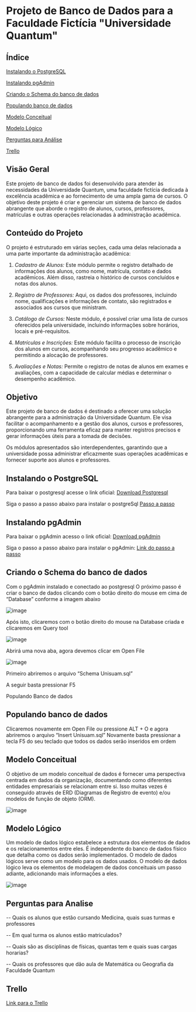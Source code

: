 # Projeto de Banco de Dados para a Faculdade Fictícia "Universidade Quantum"

## Índice

[Instalando o PostgreSQL](#Instalando-o-PostgreSQL)

[Instalando pgAdmin](#Instalando-pgAdmin)

[Criando o Schema do banco de dados](#Criando-o-Schema-do-banco-de-dados)

[Populando banco de dados](#Populando-banco-de-dados)

[Modelo Conceitual](#Modelo-Conceitual)

[Modelo Lógico](#Modelo-Lógico)

[Perguntas para Análise](#Perguntas-para-Analise)

[Trello](#Trello)


## Visão Geral
Este projeto de banco de dados foi desenvolvido para atender às necessidades da Universidade Quantum, uma faculdade fictícia dedicada à excelência acadêmica e ao fornecimento de uma ampla gama de cursos. O objetivo deste projeto é criar e gerenciar um sistema de banco de dados abrangente que aborde o registro de alunos, cursos, professores, matrículas e outras operações relacionadas à administração acadêmica.

## Conteúdo do Projeto
O projeto é estruturado em várias seções, cada uma delas relacionada a uma parte importante da administração acadêmica:

1. *Cadastro de Alunos:* Este módulo permite o registro detalhado de informações dos alunos, como nome, matrícula, contato e dados acadêmicos. Além disso, rastreia o histórico de cursos concluídos e notas dos alunos. 

2. *Registro de Professores:* Aqui, os dados dos professores, incluindo nome, qualificações e informações de contato, são registrados e associados aos cursos que ministram.

3. *Catálogo de Cursos:* Neste módulo, é possível criar uma lista de cursos oferecidos pela universidade, incluindo informações sobre horários, locais e pré-requisitos. 

4. *Matrículas e Inscrições:* Este módulo facilita o processo de inscrição dos alunos em cursos, acompanhando seu progresso acadêmico e permitindo a alocação de professores.

5. *Avaliações e Notas:* Permite o registro de notas de alunos em exames e avaliações, com a capacidade de calcular médias e determinar o desempenho acadêmico. 

## Objetivo
Este projeto de banco de dados é destinado a oferecer uma solução abrangente para a administração da Universidade Quantum. Ele visa facilitar o acompanhamento e a gestão dos alunos, cursos e professores, proporcionando uma ferramenta eficaz para manter registros precisos e gerar informações úteis para a tomada de decisões.

Os módulos apresentados são interdependentes, garantindo que a universidade possa administrar eficazmente suas operações acadêmicas e fornecer suporte aos alunos e professores.



## Instalando o PostgreSQL
Para baixar o postgresql acesse o link oficial: <a href="https://www.enterprisedb.com/downloads/postgres-postgresql-downloads">Download Postgresql</a>

Siga o passo a passo abaixo para instalar o postgreSql
<a href="https://geoone.com.br/instalacao-postgresql-postgis/">Passo a passo</a>

## Instalando pgAdmin
Para baixar o pgAdmin acesso o link oficial: <a href="https://www.postgresql.org/ftp/pgadmin/pgadmin4/v7.8/windows/">Download pgAdmin</a>

Siga o passo a passo abaixo para instalar o pgAdmin:
<a href="https://www.youtube.com/watch?v=Wx-mmyJ5OoY">Link do passo a passo</a>

## Criando o Schema do banco de dados
Com o pgAdmin instalado e conectado ao postgresql
O próximo passo é criar o banco de dados clicando com o botão direito do mouse em cima de
“Database” conforme a imagem abaixo

![image](https://github.com/Hexdien/Banco_de_Dados_Quantum/assets/130430133/1765f287-6550-4ea8-8beb-d4cb0efcf295)


Após isto, clicaremos com o botão direito do mouse na Database criada e clicaremos em Query
tool

![image](https://github.com/Hexdien/Banco_de_Dados_Quantum/assets/130430133/db42d5c6-3468-4c68-bb1d-d0f8c8cad8ab)

Abrirá uma nova aba, agora devemos clicar em Open File

![image](https://github.com/Hexdien/Banco_de_Dados_Quantum/assets/130430133/69fa88f8-ec02-40fa-86f4-60b737f6b4cc)

Primeiro abriremos o arquivo “Schema Unisuam.sql”

A seguir basta pressionar F5


Populando Banco de dados

## Populando banco de dados

Clicaremos novamente em Open File ou pressione ALT + O e agora abriremos o arquivo “Insert
Unisuam.sql”
Novamente basta pressionar a tecla F5 do seu teclado que todos os dados serão inseridos em
ordem



## Modelo Conceitual

O objetivo de um modelo conceitual de dados é fornecer uma perspectiva centrada em dados da organização, documentando como diferentes entidades empresariais se relacionam entre si. Isso muitas vezes é conseguido através de ERD (Diagramas de Registro de evento) e/ou modelos de função de objeto (ORM). 

![image](https://github.com/Hexdien/Banco_de_Dados_Quantum/assets/130430133/e9df742d-e229-4444-baf2-c15e7c20fefd)



## Modelo Lógico

Um modelo de dados lógico estabelece a estrutura dos elementos de dados e os relacionamentos entre eles. É independente do banco de dados físico que detalha como os dados serão implementados. O modelo de dados lógicos serve como um modelo para os dados usados. O modelo de dados lógico leva os elementos de modelagem de dados conceituais um passo adiante, adicionando mais informações a eles.

![image](https://github.com/Hexdien/Banco_de_Dados_Quantum/assets/130430133/db4dc67b-88a6-46b5-9d97-bba3301a897f)


## Perguntas para Analise 


-- Quais os alunos que estão cursando Medicina, quais suas turmas e professores

-- Em qual turma os alunos estão matriculados?

-- Quais são as disciplinas de físicas, quantas tem e quais suas cargas horarias?

-- Quais os professores que dão aula de Matemática ou Geografia da Faculdade Quantum 


## Trello

<a href="https://trello.com/b/WqiVoNTa/projeto-unisuam">Link para o Trello</a>
